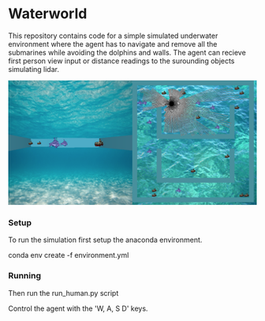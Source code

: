# Waterworld

This repository contains code for a simple simulated underwater environment where the agent has to navigate and remove all the submarines while avoiding the dolphins and walls. The agent can recieve first person view input or distance readings to the surounding objects simulating lidar. 

![human_view](images/waterworld.png)

### Setup
To run the simulation first setup the anaconda environment.

conda env create -f environment.yml

### Running
Then run the run_human.py script

Control the agent with the 'W, A, S D' keys. 


